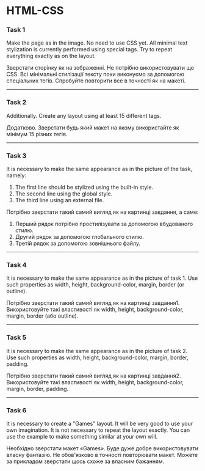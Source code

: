 # HTML-CSS

### Task 1
Make the page as in the image. No need to use CSS yet. All minimal text stylization is currently performed using special tags. Try to repeat everything exactly as on the layout.

Зверстати сторінку як на зображенні. Не потрібно використовувати ще CSS. Всі мінімальні стилізації тексту поки виконуємо за допомогою спеціальних тегів. Спробуйте повторити все в точності як на макеті.

***

### Task 2
Additionally. Create any layout using at least 15 different tags.

Додатково. Зверстати будь який макет на якому використайте як мінімум 15 різних тегів.

***

### Task 3
It is necessary to make the same appearance as in the picture of the task, namely:

1. The first line should be stylized using the built-in style.
2. The second line using the global style.
3. The third line using an external file.

Потрібно зверстати такий самий вигляд як на картинці завдання, а саме:

1. Перший рядок потрібно простилізувати за допомогою вбудованого стилю.
2. Другий рядок за допомогою глобального стилю.
3. Третій рядок за допомогою зовнішнього файлу.

***

### Task 4
It is necessary to make the same appearance as in the picture of task 1. Use such properties as width, height, background-color, margin, border (or outline).

Потрібно зверстати такий самий вигляд як на картинці завдання1. Використовуйте такі властивості як width, height, background-color, margin, border (або outline). 

***

### Task 5
It is necessary to make the same appearance as in the picture of task 2. Use such properties as width, height, background-color, margin, border, padding.

Потрібно зверстати такий самий вигляд як на картинці завдання2. Використовуйте такі властивості як width, height, background-color, margin, border, padding.

***

### Task 6
It is necessary to create a "Games" layout. It will be very good to use your own imagination. It is not necessary to repeat the layout exactly. You can use the example to make something similar at your own will.

Необхідно зверстати макет «Games». Буде дуже добре використовувати власну фантазію. Не обов'язково в точності повторювати макет. Можете за прикладом зверстати щось схоже за власним бажанням.
